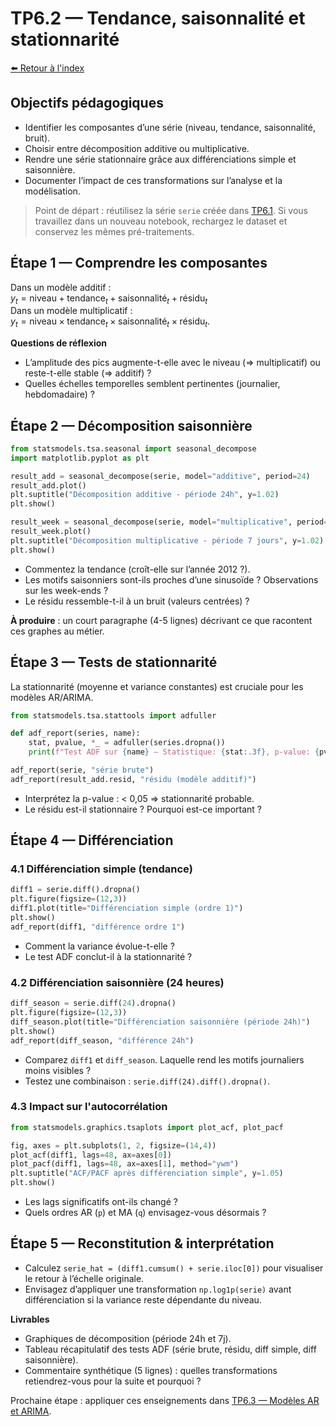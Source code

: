 # TP6.2 — Tendance, saisonnalité et stationnarité

[⬅️ Retour à l'index](TP6_Series_Temporelles_Index.md)

## Objectifs pédagogiques

- Identifier les composantes d’une série (niveau, tendance, saisonnalité, bruit).
- Choisir entre décomposition additive ou multiplicative.
- Rendre une série stationnaire grâce aux différenciations simple et saisonnière.
- Documenter l’impact de ces transformations sur l’analyse et la modélisation.

> Point de départ : réutilisez la série `serie` créée dans [TP6.1](TP6_1_Exploration_Visuelle.md). Si vous travaillez dans un nouveau
> notebook, rechargez le dataset et conservez les mêmes pré-traitements.

## Étape 1 — Comprendre les composantes

Dans un modèle additif :  
$y_t = \text{niveau} + \text{tendance}_t + \text{saisonnalité}_t + \text{résidu}_t$  
Dans un modèle multiplicatif :  
$y_t = \text{niveau} \times \text{tendance}_t \times \text{saisonnalité}_t \times \text{résidu}_t$.

**Questions de réflexion**
- L’amplitude des pics augmente-t-elle avec le niveau (=> multiplicatif) ou reste-t-elle stable (=> additif) ?
- Quelles échelles temporelles semblent pertinentes (journalier, hebdomadaire) ?

## Étape 2 — Décomposition saisonnière

```python
from statsmodels.tsa.seasonal import seasonal_decompose
import matplotlib.pyplot as plt

result_add = seasonal_decompose(serie, model="additive", period=24)
result_add.plot()
plt.suptitle("Décomposition additive - période 24h", y=1.02)
plt.show()

result_week = seasonal_decompose(serie, model="multiplicative", period=24*7)
result_week.plot()
plt.suptitle("Décomposition multiplicative - période 7 jours", y=1.02)
plt.show()
```

- Commentez la tendance (croît-elle sur l’année 2012 ?).  
- Les motifs saisonniers sont-ils proches d’une sinusoïde ? Observations sur les week-ends ?
- Le résidu ressemble-t-il à un bruit (valeurs centrées) ?

**À produire** : un court paragraphe (4-5 lignes) décrivant ce que racontent ces graphes au métier.

## Étape 3 — Tests de stationnarité

La stationnarité (moyenne et variance constantes) est cruciale pour les modèles AR/ARIMA.

```python
from statsmodels.tsa.stattools import adfuller

def adf_report(series, name):
    stat, pvalue, *_ = adfuller(series.dropna())
    print(f"Test ADF sur {name} — Statistique: {stat:.3f}, p-value: {pvalue:.3f}")

adf_report(serie, "série brute")
adf_report(result_add.resid, "résidu (modèle additif)")
```

- Interprétez la p-value : < 0,05 => stationnarité probable.  
- Le résidu est-il stationnaire ? Pourquoi est-ce important ?

## Étape 4 — Différenciation

### 4.1 Différenciation simple (tendance)

```python
diff1 = serie.diff().dropna()
plt.figure(figsize=(12,3))
diff1.plot(title="Différenciation simple (ordre 1)")
plt.show()
adf_report(diff1, "différence ordre 1")
```

- Comment la variance évolue-t-elle ?  
- Le test ADF conclut-il à la stationnarité ?

### 4.2 Différenciation saisonnière (24 heures)

```python
diff_season = serie.diff(24).dropna()
plt.figure(figsize=(12,3))
diff_season.plot(title="Différenciation saisonnière (période 24h)")
plt.show()
adf_report(diff_season, "différence 24h")
```

- Comparez `diff1` et `diff_season`. Laquelle rend les motifs journaliers moins visibles ?
- Testez une combinaison : `serie.diff(24).diff().dropna()`.

### 4.3 Impact sur l'autocorrélation

```python
from statsmodels.graphics.tsaplots import plot_acf, plot_pacf

fig, axes = plt.subplots(1, 2, figsize=(14,4))
plot_acf(diff1, lags=48, ax=axes[0])
plot_pacf(diff1, lags=48, ax=axes[1], method="ywm")
plt.suptitle("ACF/PACF après différenciation simple", y=1.05)
plt.show()
```

- Les lags significatifs ont-ils changé ?  
- Quels ordres AR (`p`) et MA (`q`) envisagez-vous désormais ?

## Étape 5 — Reconstitution & interprétation

- Calculez `serie_hat = (diff1.cumsum() + serie.iloc[0])` pour visualiser le retour à l’échelle originale.
- Envisagez d’appliquer une transformation `np.log1p(serie)` avant différenciation si la variance reste dépendante du niveau.

**Livrables**
- Graphiques de décomposition (période 24h et 7j).
- Tableau récapitulatif des tests ADF (série brute, résidu, diff simple, diff saisonnière).
- Commentaire synthétique (5 lignes) : quelles transformations retiendrez-vous pour la suite et pourquoi ?

Prochaine étape : appliquer ces enseignements dans [TP6.3 — Modèles AR et ARIMA](TP6_3_Modeles_AR_ARIMA.md).
